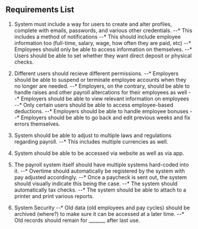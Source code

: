## Requirements List

1. System must include a way for users to create and alter profiles, complete with emails, passwords, and various other credentials.
--* This includes a method of notifications
--* This should include employee information too (full-time, salary, wage, how often they are paid, etc)
--* Employees should only be able to access information on themselves.
--* Users should be able to set whether they want direct deposit or physical checks.

2. Different users should recieve different permissions.
--* Employers should be able to suspend or terminate employee accounts when they no longer are needed.
--* Employers, on the contrary, should be able to handle raises and other payroll altercations for their employees as well
--* Employers should be able to view relevant information on employees
--* Only certain users should be able to access employee-based deductions.
--* Employers should be able to handle employee bonuses
--* Employers should be able to go back and edit previous weeks and fix errors themselves.

3. System should be able to adjust to multiple laws and regulations regarding payroll.
--* This includes multiple currencies as well.

4. System should be able to be accessed via website as well as via app.

5. The payroll system itself should have multiple systems hard-coded into it.
--* Overtime should automatically be registered by the system with pay adjusted accordingly.
--* Once a paycheck is sent out, the system should visually indicate this being the case.
--* The system should automatically tax checks.
--* The system should be able to attach to a printer and print various reports.

6. System Security
--* Old data (old employees and pay cycles) should be archived (where?) to make sure it can be accessed at a later time.
--* Old records should remain for _______ after last use.